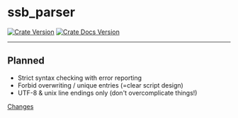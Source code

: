 # ssb_parser
[![Crate Version](https://img.shields.io/crates/v/ssb_parser.svg?logo=rust)](https://crates.io/crates/ssb_parser) [![Crate Docs Version](https://img.shields.io/crates/v/ssb_parser.svg?logo=rust&label=docs&color=informational)](https://docs.rs/ssb_parser)

---

## Planned
* Strict syntax checking with error reporting
* Forbid overwriting / unique entries (=clear script design)
* UTF-8 & unix line endings only (don't overcomplicate things!)

[Changes](./CHANGES.md)